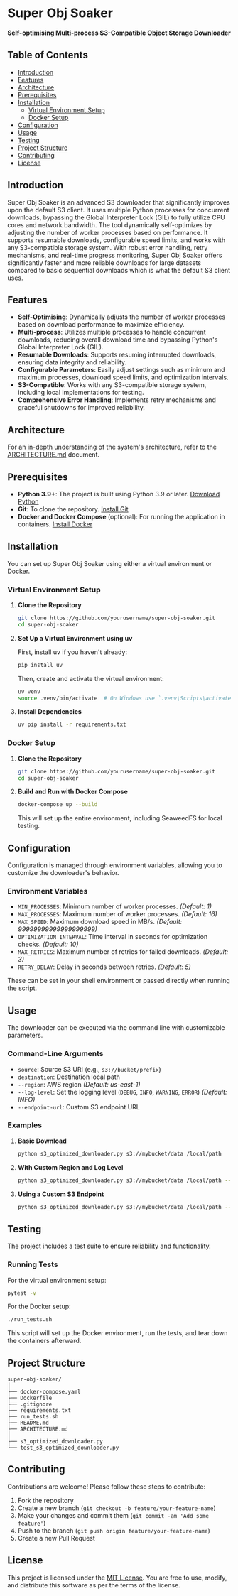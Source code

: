 # Super Obj Soaker

**Self-optimising Multi-process S3-Compatible Object Storage Downloader**

## Table of Contents

- [Introduction](#introduction)
- [Features](#features)
- [Architecture](#architecture)
- [Prerequisites](#prerequisites)
- [Installation](#installation)
  - [Virtual Environment Setup](#virtual-environment-setup)
  - [Docker Setup](#docker-setup)
- [Configuration](#configuration)
- [Usage](#usage)
- [Testing](#testing)
- [Project Structure](#project-structure)
- [Contributing](#contributing)
- [License](#license)

## Introduction

Super Obj Soaker is an advanced S3 downloader that significantly improves upon the default S3 client. It uses multiple Python processes for concurrent downloads, bypassing the Global Interpreter Lock (GIL) to fully utilize CPU cores and network bandwidth. The tool dynamically self-optimizes by adjusting the number of worker processes based on performance. It supports resumable downloads, configurable speed limits, and works with any S3-compatible storage system. With robust error handling, retry mechanisms, and real-time progress monitoring, Super Obj Soaker offers significantly faster and more reliable downloads for large datasets compared to basic sequential downloads which is what the default S3 client uses.

## Features

- **Self-Optimising**: Dynamically adjusts the number of worker processes based on download performance to maximize efficiency.
- **Multi-process**: Utilizes multiple processes to handle concurrent downloads, reducing overall download time and bypassing Python's Global Interpreter Lock (GIL).
- **Resumable Downloads**: Supports resuming interrupted downloads, ensuring data integrity and reliability.
- **Configurable Parameters**: Easily adjust settings such as minimum and maximum processes, download speed limits, and optimization intervals.
- **S3-Compatible**: Works with any S3-compatible storage system, including local implementations for testing.
- **Comprehensive Error Handling**: Implements retry mechanisms and graceful shutdowns for improved reliability.

## Architecture

For an in-depth understanding of the system's architecture, refer to the [ARCHITECTURE.md](ARCHITECTURE.md) document.

## Prerequisites

- **Python 3.9+**: The project is built using Python 3.9 or later. [Download Python](https://www.python.org/downloads/)
- **Git**: To clone the repository. [Install Git](https://git-scm.com/downloads)
- **Docker and Docker Compose** (optional): For running the application in containers. [Install Docker](https://docs.docker.com/get-docker/)

## Installation

You can set up Super Obj Soaker using either a virtual environment or Docker.

### Virtual Environment Setup

1. **Clone the Repository**

   ```bash
   git clone https://github.com/yourusername/super-obj-soaker.git
   cd super-obj-soaker
   ```

2. **Set Up a Virtual Environment using uv**

   First, install uv if you haven't already:

   ```bash
   pip install uv
   ```

   Then, create and activate the virtual environment:

   ```bash
   uv venv
   source .venv/bin/activate  # On Windows use `.venv\Scripts\activate`
   ```

3. **Install Dependencies**

   ```bash
   uv pip install -r requirements.txt
   ```

### Docker Setup

1. **Clone the Repository**

   ```bash
   git clone https://github.com/yourusername/super-obj-soaker.git
   cd super-obj-soaker
   ```

2. **Build and Run with Docker Compose**

   ```bash
   docker-compose up --build
   ```

   This will set up the entire environment, including SeaweedFS for local testing.

## Configuration

Configuration is managed through environment variables, allowing you to customize the downloader's behavior.

### Environment Variables

- `MIN_PROCESSES`: Minimum number of worker processes. *(Default: 1)*
- `MAX_PROCESSES`: Maximum number of worker processes. *(Default: 16)*
- `MAX_SPEED`: Maximum download speed in MB/s. *(Default: 99999999999999999999)*
- `OPTIMIZATION_INTERVAL`: Time interval in seconds for optimization checks. *(Default: 10)*
- `MAX_RETRIES`: Maximum number of retries for failed downloads. *(Default: 3)*
- `RETRY_DELAY`: Delay in seconds between retries. *(Default: 5)*

These can be set in your shell environment or passed directly when running the script.

## Usage

The downloader can be executed via the command line with customizable parameters.

### Command-Line Arguments

- `source`: Source S3 URI (e.g., `s3://bucket/prefix`)
- `destination`: Destination local path
- `--region`: AWS region *(Default: us-east-1)*
- `--log-level`: Set the logging level (`DEBUG`, `INFO`, `WARNING`, `ERROR`) *(Default: INFO)*
- `--endpoint-url`: Custom S3 endpoint URL

### Examples

1. **Basic Download**

   ```bash
   python s3_optimized_downloader.py s3://mybucket/data /local/path
   ```

2. **With Custom Region and Log Level**

   ```bash
   python s3_optimized_downloader.py s3://mybucket/data /local/path --region us-west-2 --log-level DEBUG
   ```

3. **Using a Custom S3 Endpoint**

   ```bash
   python s3_optimized_downloader.py s3://mybucket/data /local/path --endpoint-url http://localhost:8333
   ```

## Testing

The project includes a test suite to ensure reliability and functionality.

### Running Tests

For the virtual environment setup:

```bash
pytest -v
```

For the Docker setup:

```bash
./run_tests.sh
```

This script will set up the Docker environment, run the tests, and tear down the containers afterward.

## Project Structure

```
super-obj-soaker/
│
├── docker-compose.yaml
├── Dockerfile
├── .gitignore
├── requirements.txt
├── run_tests.sh
├── README.md
├── ARCHITECTURE.md
│
├── s3_optimized_downloader.py
└── test_s3_optimized_downloader.py
```

## Contributing

Contributions are welcome! Please follow these steps to contribute:

1. Fork the repository
2. Create a new branch (`git checkout -b feature/your-feature-name`)
3. Make your changes and commit them (`git commit -am 'Add some feature'`)
4. Push to the branch (`git push origin feature/your-feature-name`)
5. Create a new Pull Request

## License

This project is licensed under the [MIT License](LICENSE). You are free to use, modify, and distribute this software as per the terms of the license.
